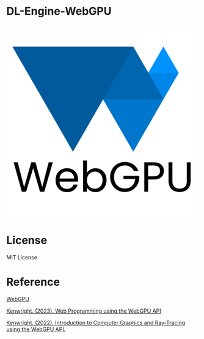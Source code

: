# DL-Engine-WebGPU

![Logo](https://github.com/gpuweb/gpuweb/blob/main/logo/webgpu-responsive.svg)

# License

MIT License

# Reference

[WebGPU](https://github.com/gpuweb/gpuweb)

[Kenwright. (2023). Web Programming using the WebGPU API](https://dl.acm.org/doi/10.1145/3587423.3595543)

[Kenwright. (2022). Introduction to Computer Graphics and Ray-Tracing using the WebGPU API.](https://dl.acm.org/doi/10.1145/3550495.3558218)